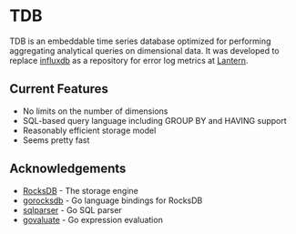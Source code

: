 # TDB

TDB is an embeddable time series database optimized for performing aggregating
analytical queries on dimensional data.  It was developed to replace
[influxdb](https://github.com/influxdata/influxdb/) as a repository for error
log metrics at [Lantern](https://www.getlantern.org).

## Current Features

 * No limits on the number of dimensions
 * SQL-based query language including GROUP BY and HAVING support
 * Reasonably efficient storage model
 * Seems pretty fast

## Acknowledgements

 * [RocksDB](http://rocksdb.org/) - The storage engine
 * [gorocksdb](https://github.com/tecbot/gorocksdb) - Go language bindings for RocksDB
 * [sqlparser](https://github.com/xwb1989/sqlparser) - Go SQL parser
 * [govaluate](https://github.com/Knetic/govaluate) - Go expression evaluation
